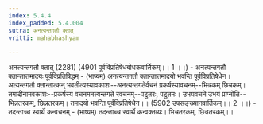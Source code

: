 ```yaml
---
index: 5.4.4
index_padded: 5.4.004
sutra: अनत्यन्तगतौ क्तात्‌
vritti: mahabhashyam

---
```

 अनत्यन्तगतौ क्तात् (2281) (4901 पूर्वविप्रतिषेधबोधकवार्तिकम्।। 1 ।।) - अनत्यन्तगतौ क्तान्तात्तमादयः पूर्वविप्रतिषिद्धम् - (भाष्यम्) अनत्यन्तगतौ क्तान्तात्तमादयो भवन्ति पूर्वविप्रतिषेधेन। अत्यन्तगतौ क्तान्तात्कन् भवतीत्यस्यावकाशः--अनत्यन्तगतेर्वचनं प्रकर्षस्यावचनम्--भिन्नकम् छिन्नकम्। तमादीनामवकाशः--प्रकर्षस्य वचनमनत्यन्तगते रवचनम्--पटुतरः, पटुतमः। उभयवचने उभयं प्राप्नोति--भिन्नतरकम्, छिन्नतरकम्। तमादयो भवन्ति पूर्वविप्रतिषेधेन।। (5902 उपसङ्ख्यानवार्तिकम्।। 2 ।।) - तदन्ताच्च स्वार्थे कन्वचनम् - (भाष्यम्) तदन्ताच्च स्वार्थे कन्वक्तव्यः। भिन्नतरकम्, छिन्नतरकम्।। 
